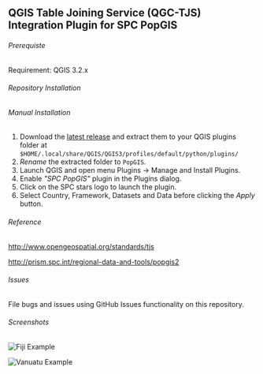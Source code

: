 ## QGIS Table Joining Service (QGC-TJS) Integration Plugin for SPC PopGIS

###### Prerequiste
Requirement: QGIS 3.2.x 

###### Repository Installation

###### Manual Installation

1. Download the [latest release](https://github.com/sopac/popgis-plugin/releases) and extract them to your QGIS plugins folder at `$HOME/.local/share/QGIS/QGIS3/profiles/default/python/plugins/`
2. *Rename* the extracted folder to `PopGIS`.
3. Launch QGIS and open menu Plugins -> Manage and Install Plugins.
4. Enable *"SPC PopGIS"* plugin in the Plugins dialog.
5. Click on the SPC stars logo to launch the plugin.
6. Select Country, Framework, Datasets and Data before clicking the *Apply* button.

###### Reference
http://www.opengeospatial.org/standards/tjs

http://prism.spc.int/regional-data-and-tools/popgis2

###### Issues
File bugs and issues using GitHub Issues functionality on this repository.

###### Screenshots
![Fiji Example](popgis_plugin_screen_2.png)

![Vanuatu Example](popgis_plugin_screen_1.png)








